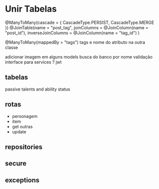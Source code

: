 # Unir Tabelas

@ManyToMany(cascade = {
CascadeType.PERSIST,
CascadeType.MERGE
})
@JoinTable(name = "post_tag",
joinColumns = @JoinColumn(name = "post_id"),
inverseJoinColumns = @JoinColumn(name = "tag_id")
)

@ManyToMany(mappedBy = "tags")
tags e nome do atributo na outra classe

adicionar imagem em alguns models
busca do banco por nome
validação
interface para services ?
jwt


## tabelas

passive talents and ability status

## rotas

- personagem
- item
- get outras
- update

## repositories

## secure

## exceptions
